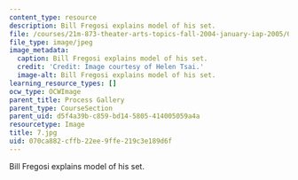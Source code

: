 ```yaml
---
content_type: resource
description: Bill Fregosi explains model of his set.
file: /courses/21m-873-theater-arts-topics-fall-2004-january-iap-2005/070ca882cffb22ee9ffe219c3e189d6f_7.jpg
file_type: image/jpeg
image_metadata:
  caption: Bill Fregosi explains model of his set.
  credit: 'Credit: Image courtesy of Helen Tsai.'
  image-alt: Bill Fregosi explains model of his set.
learning_resource_types: []
ocw_type: OCWImage
parent_title: Process Gallery
parent_type: CourseSection
parent_uid: d5f4a39b-c859-bd14-5805-414005059a4a
resourcetype: Image
title: 7.jpg
uid: 070ca882-cffb-22ee-9ffe-219c3e189d6f
---
```

Bill Fregosi explains model of his set.

